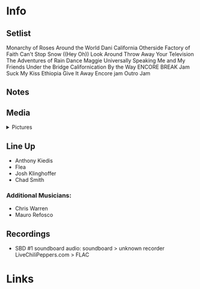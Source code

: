 # Info

## Setlist

Monarchy of Roses
Around the World
Dani California
Otherside
Factory of Faith
Can't Stop
Snow ((Hey Oh))
Look Around
Throw Away Your Television
The Adventures of Rain Dance Maggie
Universally Speaking
Me and My Friends
Under the Bridge
Californication
By the Way
ENCORE BREAK
Jam
Suck My Kiss
Ethiopia
Give It Away
Encore jam
Outro Jam

## Notes

## Media 

<details>
  <summary>Pictures</summary>
  <!--<img alt="Setlist" title="Setlist" src="_.jpg" height="200" />
  <img alt="Flyer" title="Flyer" src="_.jpg" height="200" />-->
</details>

## Line Up

* Anthony Kiedis
* Flea
* Josh Klinghoffer
* Chad Smith

### Additional Musicians:

* Chris Warren  
* Mauro Refosco

## Recordings

* SBD #1 soundboard audio: soundboard > unknown recorder LiveChiliPeppers.com > FLAC

# Links